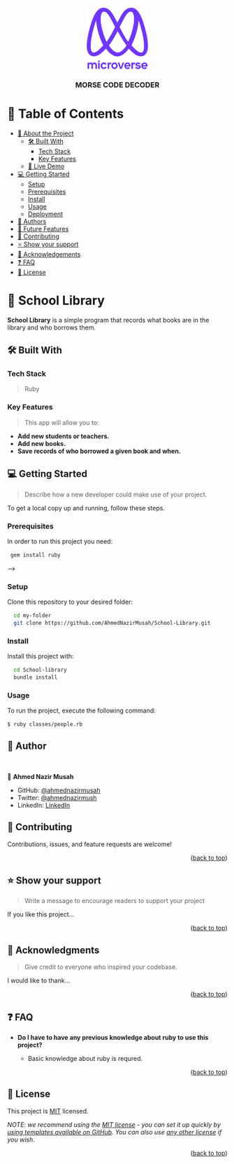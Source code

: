 <a name="readme-top"></a>

<div align="center">
  <img src="murple_logo.png" alt="logo" width="140"  height="auto" />
  <br/>

  <h3><b>MORSE CODE DECODER</b></h3>

</div>


# 📗 Table of Contents

- [📖 About the Project](#about-project)
  - [🛠 Built With](#built-with)
    - [Tech Stack](#tech-stack)
    - [Key Features](#key-features)
  - [🚀 Live Demo](#live-demo)
- [💻 Getting Started](#getting-started)
  - [Setup](#setup)
  - [Prerequisites](#prerequisites)
  - [Install](#install)
  - [Usage](#usage)
  - [Deployment](#triangular_flag_on_post-deployment)
- [👥 Authors](#authors)
- [🔭 Future Features](#future-features)
- [🤝 Contributing](#contributing)
- [⭐️ Show your support](#support)
- [🙏 Acknowledgements](#acknowledgements)
- [❓ FAQ](#faq)
- [📝 License](#license)



# 📖 School Library <a name="about-project"></a>


**School Library** is a simple program that records what books are in the library and who borrows them. 


## 🛠 Built With <a name="built-with"></a>

### Tech Stack <a name="tech-stack"></a>

> Ruby


### Key Features <a name="key-features"></a>

> This app will allow you to:

- **Add new students or teachers.**
- **Add new books.**
- **Save records of who borrowed a given book and when.**



## 💻 Getting Started <a name="getting-started"></a>

> Describe how a new developer could make use of your project.

To get a local copy up and running, follow these steps.

### Prerequisites

In order to run this project you need:


```sh
 gem install ruby
```
 -->

### Setup

Clone this repository to your desired folder:



```sh
  cd my-folder
  git clone https://github.com/AhmedNazirMusah/School-Library.git
```


### Install

Install this project with:
```sh
  cd School-library
  bundle install
```


### Usage

To run the project, execute the following command:


```sh
$ ruby classes/people.rb
```


## 👥 Author <a name="authors"></a>

<br>

👤 **Ahmed Nazir Musah**

- GitHub: [@ahmednazirmusah](https://github.com/AhmedNazirMusah)
- Twitter: [@ahmednazirmush](https://twitter.com/ahmednazirmusah)
- LinkedIn: [LinkedIn](https://www.linkedin.com/in/ahmed-nazir-musah-529956214)




## 🤝 Contributing <a name="contributing"></a>

Contributions, issues, and feature requests are welcome!


<p align="right">(<a href="#readme-top">back to top</a>)</p>



## ⭐️ Show your support <a name="support"></a>

> Write a message to encourage readers to support your project

If you like this project...

<p align="right">(<a href="#readme-top">back to top</a>)</p>

<!-- ACKNOWLEDGEMENTS -->

## 🙏 Acknowledgments <a name="acknowledgements"></a>

> Give credit to everyone who inspired your codebase.

I would like to thank...

<p align="right">(<a href="#readme-top">back to top</a>)</p>

<!-- FAQ (optional) -->

## ❓ FAQ <a name="faq"></a>

- **Do I have to have any previous knowledge about ruby to use this project?**

  - Basic knowledge about ruby is requred.


<p align="right">(<a href="#readme-top">back to top</a>)</p>

<!-- LICENSE -->

## 📝 License <a name="license"></a>

This project is [MIT](./LICENSE) licensed.

_NOTE: we recommend using the [MIT license](https://choosealicense.com/licenses/mit/) - you can set it up quickly by [using templates available on GitHub](https://docs.github.com/en/communities/setting-up-your-project-for-healthy-contributions/adding-a-license-to-a-repository). You can also use [any other license](https://choosealicense.com/licenses/) if you wish._

<p align="right">(<a href="#readme-top">back to top</a>)</p>
